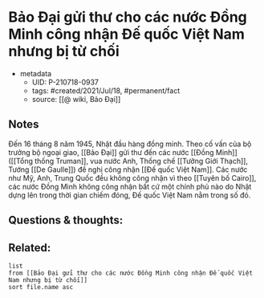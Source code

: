 # Bảo Đại gửi thư cho các nước Đồng Minh công nhận Đế quốc Việt Nam nhưng bị từ chối

- metadata
	- UID: P-210718-0937
	- tags: #created/2021/Jul/18, #permanent/fact 
	- source: [[@ wiki, Bảo Đại]]

## Notes
Đến 16 tháng 8 năm 1945, Nhật đầu hàng đồng minh. Theo cố vấn của bộ trưởng bộ ngoại giao, [[Bảo Đại]] gửi thư đến các nước [[Đồng Minh]] ([[Tổng thống Truman]], vua nước Anh, Thống chế [[Tưởng Giới Thạch]], Tướng [[De Gaulle]]) đề nghị công nhận [[Đế quốc Việt Nam]]. Các nước như Mỹ, Anh, Trung Quốc đều không công nhận vì theo [[Tuyên bố Cairo]], các nước Đồng Minh không công nhận bất cứ một chính phủ nào do Nhật dựng lên trong thời gian chiếm đóng, Đế quốc Việt Nam nằm trong số đó.

## Questions & thoughts:

## Related:
```dataview
list
from [[Bảo Đại gửi thư cho các nước Đồng Minh công nhận Đế quốc Việt Nam nhưng bị từ chối]]
sort file.name asc
```

